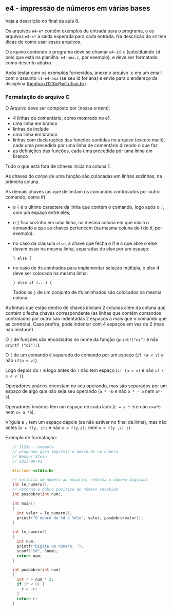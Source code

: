 ## e4 - impressão de números em várias bases

Veja a descrição no final da aula 8.

Os arquivos `e4-e*` contêm exemplos de entrada para o programa, e os arquivos `e4-s*` a saída esperada para cada entrada. Na descrição do `e2` tem dicas de como usar esses arquivos.

O arquivo contendo o programa deve se chamar `e4-id.c` (substituindo `id` pelo que está na planilha: `e4-ana.c`, por exemplo), e deve ser formatado como descrito abaixo.

Após testar com os exemplos fornecidos, anexe o arquivo .c em um email com o assunto `l1-e4-ana` (se seu id for ana) e envie para o endereço da disciplina (benhur+l123b@inf.ufsm.br).

### Formatação do arquivo C

O Arquivo deve ser composto por (nessa ordem):
- 4 linhas de comentário, como mostrado no e1.
- uma linha em branco
- linhas de include
- uma linha em branco
- linhas com declarações das funções contidas no arquivo (exceto main), cada uma precedida por uma linha de comentário dizendo o que faz
- as definições das funções, cada uma precedida por uma linha em branco

Tudo o que está fora de chaves inicia na coluna 1.

As chaves do corpo de uma função são colocadas em linhas sozinhas, na primeira coluna.

As demais chaves (as que delimitam os comandos controlados por outro comando, como if):
- o `{` é o último caractere da linha que contém o comando, logo após o `)`, com um espaço entre eles;
- o `}` fica sozinho em uma linha, na mesma coluna em que inicia o comando a que as chaves pertencem (na mesma coluna do i do if, por exemplo).
- no caso da cláusula `else`, a chave que fecha o if e a que abre o else devem estar na mesma linha, separadas do else por um espaço:
  
   `} else {`
- no caso de ifs aninhados para implementar seleção múltipla, o else if deve ser colocado na mesma linha:
  
   `} else if (...) {`

  Todos os `}` de um conjunto de ifs aninhados são colocados na mesma coluna.

As linhas que estão dentro de chaves iniciam 2 colunas além da coluna que contém o fecha chaves correspondente (as linhas que contém comandos controlados por outro são indentadas 2 espaços a mais que o comando que as controla). Caso prefira, pode indentar com 4 espaços em vez de 2 (mas não mistura!).

O `(` de funções são encostados no nome da função (`printf("oi")` e não `printf ("oi");`).

O `(` de um comando é separado do comando por um espaço (`if (a < v)` e não `if(a < v)`).

Logo depois do `(` e logo antes do `)` não tem espaço (`if (a < v)` e não `if ( a < v )`).

Operadores unários encostam no seu operando, mas são separados por um espaço de algo que não seja seu operando (`a * -b` e não `a * - b` nem `a*-b`).

Operadores binários têm um espaço de cada lado (`c = a * b` e não `c=a*b` nem `c= a *b`).

Vírgula e `;` tem um espaço depois (se não estiver no final da linha), mas não antes (`x = f(y, z);` e não `x = f(y,z);` nem `x = f(y ,z) ;`).

Exemplo de formatação:
```c
   // l123b - exemplo
   // programa para imprimir o dobro de um número
   // Benhur Stein
   // 2023-09-01

   #include <stdio.h>

   // solicita um número ao usuário; retorna o número digitado
   int le_numero();
   // retorna o dobro positivo do número recebido
   int posdobro(int num);

   int main()
   {
     int valor = le_numero();
     printf("O dobro de %d é %d\n", valor, posdobro(valor));
   }

   int le_numero()
   {
     int num;
     printf("Digite um número: ");
     scanf("%d", &num);
     return num;
   }

   int posdobro(int num)
   {
     int r = num * 2;
     if (r < 0) {
       r = -r;
     }
     return r;
   }
```
